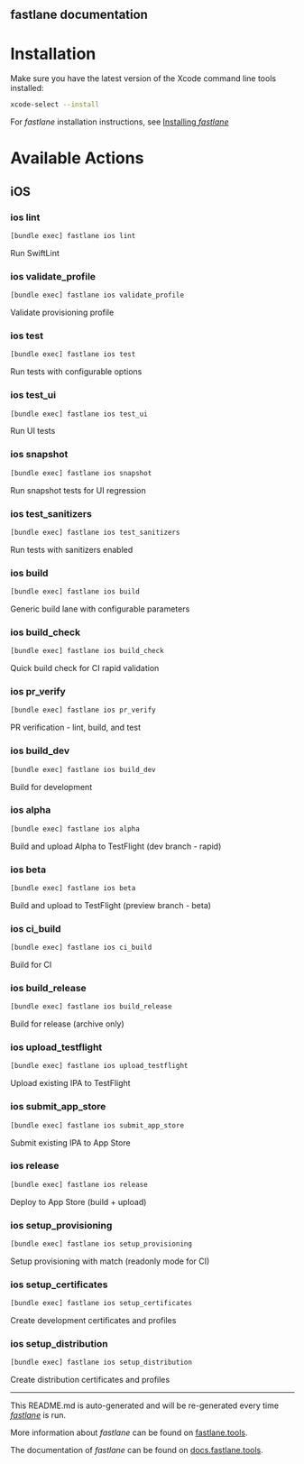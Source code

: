 fastlane documentation
----

# Installation

Make sure you have the latest version of the Xcode command line tools installed:

```sh
xcode-select --install
```

For _fastlane_ installation instructions, see [Installing _fastlane_](https://docs.fastlane.tools/#installing-fastlane)

# Available Actions

## iOS

### ios lint

```sh
[bundle exec] fastlane ios lint
```

Run SwiftLint

### ios validate_profile

```sh
[bundle exec] fastlane ios validate_profile
```

Validate provisioning profile

### ios test

```sh
[bundle exec] fastlane ios test
```

Run tests with configurable options

### ios test_ui

```sh
[bundle exec] fastlane ios test_ui
```

Run UI tests

### ios snapshot

```sh
[bundle exec] fastlane ios snapshot
```

Run snapshot tests for UI regression

### ios test_sanitizers

```sh
[bundle exec] fastlane ios test_sanitizers
```

Run tests with sanitizers enabled

### ios build

```sh
[bundle exec] fastlane ios build
```

Generic build lane with configurable parameters

### ios build_check

```sh
[bundle exec] fastlane ios build_check
```

Quick build check for CI rapid validation

### ios pr_verify

```sh
[bundle exec] fastlane ios pr_verify
```

PR verification - lint, build, and test

### ios build_dev

```sh
[bundle exec] fastlane ios build_dev
```

Build for development

### ios alpha

```sh
[bundle exec] fastlane ios alpha
```

Build and upload Alpha to TestFlight (dev branch - rapid)

### ios beta

```sh
[bundle exec] fastlane ios beta
```

Build and upload to TestFlight (preview branch - beta)

### ios ci_build

```sh
[bundle exec] fastlane ios ci_build
```

Build for CI

### ios build_release

```sh
[bundle exec] fastlane ios build_release
```

Build for release (archive only)

### ios upload_testflight

```sh
[bundle exec] fastlane ios upload_testflight
```

Upload existing IPA to TestFlight

### ios submit_app_store

```sh
[bundle exec] fastlane ios submit_app_store
```

Submit existing IPA to App Store

### ios release

```sh
[bundle exec] fastlane ios release
```

Deploy to App Store (build + upload)

### ios setup_provisioning

```sh
[bundle exec] fastlane ios setup_provisioning
```

Setup provisioning with match (readonly mode for CI)

### ios setup_certificates

```sh
[bundle exec] fastlane ios setup_certificates
```

Create development certificates and profiles

### ios setup_distribution

```sh
[bundle exec] fastlane ios setup_distribution
```

Create distribution certificates and profiles

----

This README.md is auto-generated and will be re-generated every time [_fastlane_](https://fastlane.tools) is run.

More information about _fastlane_ can be found on [fastlane.tools](https://fastlane.tools).

The documentation of _fastlane_ can be found on [docs.fastlane.tools](https://docs.fastlane.tools).
